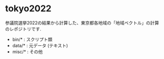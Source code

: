 # tokyo2022
参議院選挙2022の結果から計算した、東京都各地域の「地域ベクトル」の計算のレポジトリです.
- bin/*  : スクリプト類
- data/* : 元データ (テキスト)
- misc/* : その他
